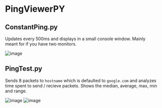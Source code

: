 # PingViewerPY

## ConstantPing.py

Updates every 500ms and displays in a small console window. Mainly meant for if you have two monitors.

![image](https://user-images.githubusercontent.com/57535680/123462931-d0f56380-d5e2-11eb-92ca-a0afc7479288.png)


## PingTest.py

Sends 8 packets to `hostname` which is defaulted to `google.com` and analyzes time spent to send / recieve packets. Shows the median, average, max, min and range.

![image](https://user-images.githubusercontent.com/57535680/123463133-0dc15a80-d5e3-11eb-8859-654682bee761.png)
![image](https://user-images.githubusercontent.com/57535680/123463141-11ed7800-d5e3-11eb-92a6-69ec7bce7cc7.png)
